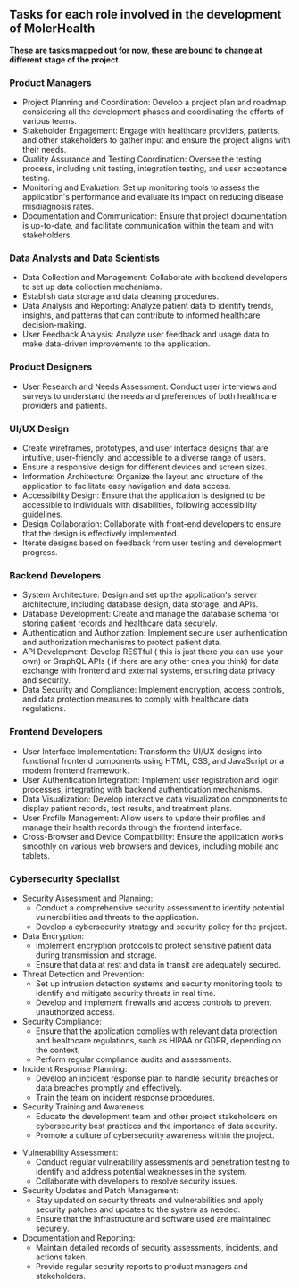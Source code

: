 ## Tasks for each role involved in the development of MolerHealth
**These are tasks mapped out for now, these are bound to change at different stage of the project** 

### Product Managers
* Project Planning and Coordination: Develop a project plan and roadmap, considering all the development phases and coordinating the efforts of various teams.
* Stakeholder Engagement: Engage with healthcare providers, patients, and other stakeholders to gather input and ensure the project aligns with their needs.
* Quality Assurance and Testing Coordination: Oversee the testing process, including unit testing, integration testing, and user acceptance testing.
* Monitoring and Evaluation: Set up monitoring tools to assess the application's performance and evaluate its impact on reducing disease misdiagnosis rates.
* Documentation and Communication: Ensure that project documentation is up-to-date, and facilitate communication within the team and with stakeholders.
### Data Analysts and Data Scientists
* Data Collection and Management: Collaborate with backend developers to set up data collection mechanisms.
* Establish data storage and data cleaning procedures.
* Data Analysis and Reporting: Analyze patient data to identify trends, insights, and patterns that can contribute to informed healthcare decision-making.
* User Feedback Analysis: Analyze user feedback and usage data to make data-driven improvements to the application.
### Product Designers 
* User Research and Needs Assessment: Conduct user interviews and surveys to understand the needs and preferences of both healthcare providers and patients.
### UI/UX Design
* Create wireframes, prototypes, and user interface designs that are intuitive, user-friendly, and accessible to a diverse range of users.
* Ensure a responsive design for different devices and screen sizes.
* Information Architecture: Organize the layout and structure of the application to facilitate easy navigation and data access.
* Accessibility Design: Ensure that the application is designed to be accessible to individuals with disabilities, following accessibility guidelines.
* Design Collaboration: Collaborate with front-end developers to ensure that the design is effectively implemented.
* Iterate designs based on feedback from user testing and development progress.
### Backend Developers
* System Architecture: Design and set up the application's server architecture, including database design, data storage, and APIs.
* Database Development: Create and manage the database schema for storing patient records and healthcare data securely.
* Authentication and Authorization: Implement secure user authentication and authorization mechanisms to protect patient data.
* API Development: Develop RESTful ( this is just there you can use your own) or GraphQL APIs ( if there are any other ones you think) for data exchange with frontend and external systems, ensuring data privacy and security.
* Data Security and Compliance: Implement encryption, access controls, and data protection measures to comply with healthcare data regulations.
### Frontend Developers
* User Interface Implementation: Transform the UI/UX designs into functional frontend components using HTML, CSS, and JavaScript or a modern frontend framework.
* User Authentication Integration: Implement user registration and login processes, integrating with backend authentication mechanisms.
* Data Visualization: Develop interactive data visualization components to display patient records, test results, and treatment plans.
* User Profile Management: Allow users to update their profiles and manage their health records through the frontend interface.
* Cross-Browser and Device Compatibility: Ensure the application works smoothly on various web browsers and devices, including mobile and tablets.
### Cybersecurity Specialist
* Security Assessment and Planning:
  * Conduct a comprehensive security assessment to identify potential vulnerabilities and threats to the application.
  * Develop a cybersecurity strategy and security policy for the project.
* Data Encryption:
  * Implement encryption protocols to protect sensitive patient data during transmission and storage.
  * Ensure that data at rest and data in transit are adequately secured.
* Threat Detection and Prevention:
  * Set up intrusion detection systems and security monitoring tools to identify and mitigate security threats in real time.
  * Develop and implement firewalls and access controls to prevent unauthorized access.
* Security Compliance:
  * Ensure that the application complies with relevant data protection and healthcare regulations, such as HIPAA or GDPR, depending on the context.
  * Perform regular compliance audits and assessments.
* Incident Response Planning:
  * Develop an incident response plan to handle security breaches or data breaches promptly and effectively.
  * Train the team on incident response procedures.
* Security Training and Awareness:
  * Educate the development team and other project stakeholders on cybersecurity best practices and the importance of data security.
  * Promote a culture of cybersecurity awareness within the project.
- Vulnerability Assessment:
   * Conduct regular vulnerability assessments and penetration testing to identify and address potential weaknesses in the system.
   * Collaborate with developers to resolve security issues.
- Security Updates and Patch Management:
  * Stay updated on security threats and vulnerabilities and apply security patches and updates to the system as needed.
  * Ensure that the infrastructure and software used are maintained securely.
- Documentation and Reporting:
  * Maintain detailed records of security assessments, incidents, and actions taken.
  * Provide regular security reports to product managers and stakeholders.
